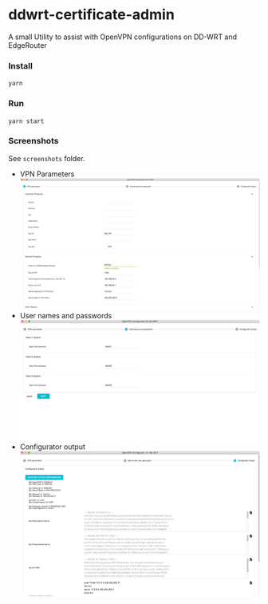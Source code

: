 # ddwrt-certificate-admin
A small Utility to assist with OpenVPN configurations on DD-WRT and EdgeRouter

### Install
```
yarn
```

### Run
```
yarn start
```

### Screenshots
See `screenshots` folder.

- VPN Parameters
![VPN Parameters](screenshots/VPN%20Parameters.png)
- User names and passwords
![User names and passwords](screenshots/User%20names%20and%20passwords.png)
- Configurator output
![Configurator output](screenshots/Configurator%20output.png)

